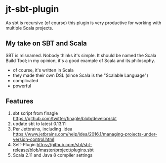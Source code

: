 # jt-sbt-plugin

As sbt is recursive (of course) this plugin is very productive for working with multiple Scala projects.

## My take on SBT and Scala

SBT is misnamed.  Nobody thinks it's simple.  It should be named the Scala Build Tool; in my opinion, it's a good example of Scala and its philosophy.
* of course, it's written in Scala
* they made their own DSL (since Scala is the "Scalable Language")
* complicated
* powerful


## Features

1. sbt script from finagle
   https://github.com/twitter/finagle/blob/develop/sbt
2. update sbt to latest 0.13.11
3. Per Jetbrains, including .idea
   https://www.jetbrains.com/help/idea/2016.1/managing-projects-under-version-control.html
4. Self-Plugin
   https://github.com/sbt/sbt-release/blob/master/project/plugins.sbt
5. Scala 2.11 and Java 8 compiler settings

